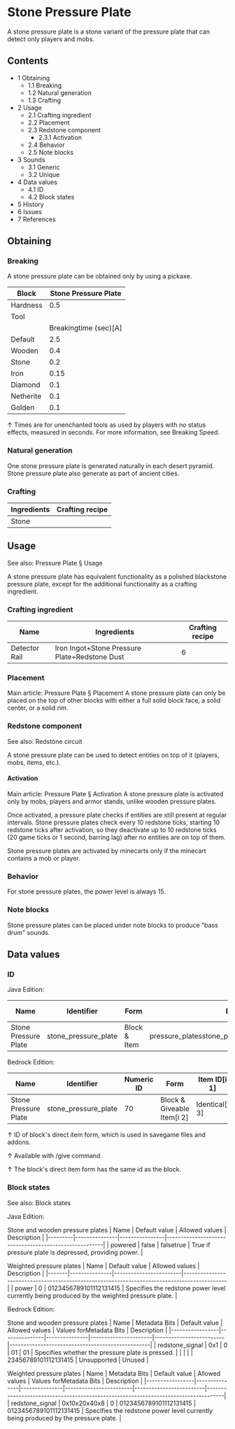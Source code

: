 # Stone Pressure Plate
A stone pressure plate is a stone variant of the pressure plate that can detect only players and mobs.

## Contents
- 1 Obtaining
	- 1.1 Breaking
	- 1.2 Natural generation
	- 1.3 Crafting
- 2 Usage
	- 2.1 Crafting ingredient
	- 2.2 Placement
	- 2.3 Redstone component
		- 2.3.1 Activation
	- 2.4 Behavior
	- 2.5 Note blocks
- 3 Sounds
	- 3.1 Generic
	- 3.2 Unique
- 4 Data values
	- 4.1 ID
	- 4.2 Block states
- 5 History
- 6 Issues
- 7 References

## Obtaining
### Breaking
A stone pressure plate can be obtained only by using a pickaxe.

| Block     | Stone Pressure Plate  |
|-----------|-----------------------|
| Hardness  | 0.5                   |
| Tool      |                       |
|           | Breakingtime (sec)[A] |
| Default   | 2.5                   |
| Wooden    | 0.4                   |
| Stone     | 0.2                   |
| Iron      | 0.15                  |
| Diamond   | 0.1                   |
| Netherite | 0.1                   |
| Golden    | 0.1                   |


↑ Times are for unenchanted tools as used by players with no status effects, measured in seconds. For more information, see Breaking Speed.


### Natural generation
One stone pressure plate is generated naturally in each desert pyramid. Stone pressure plate also generate as part of ancient cities.

### Crafting
| Ingredients | Crafting recipe |
|-------------|-----------------|
| Stone       |                 |

## Usage
See also: Pressure Plate § Usage

A stone pressure plate has equivalent functionality as a polished blackstone pressure plate, except for the additional functionality as a crafting ingredient.

### Crafting ingredient
| Name          | Ingredients                                   | Crafting recipe |
|---------------|-----------------------------------------------|-----------------|
| Detector Rail | Iron Ingot+Stone Pressure Plate+Redstone Dust | 6               |

### Placement
Main article: Pressure Plate § Placement
A stone pressure plate can only be placed on the top of other blocks with either a full solid block face, a solid center, or a solid rim.

### Redstone component
See also: Redstone circuit

A stone pressure plate can be used to detect entities on top of it (players, mobs, items, etc.).

#### Activation
Main article: Pressure Plate § Activation
A stone pressure plate is activated only by mobs, players and armor stands, unlike wooden pressure plates.

Once activated, a pressure plate checks if entities are still present at regular intervals. Stone pressure plates check every 10 redstone ticks, starting 10 redstone ticks after activation, so they deactivate up to 10 redstone ticks (20 game ticks or 1 second, barring lag) after no entities are on top of them.

Stone pressure plates are activated by minecarts only if the minecart contains a mob or player.

### Behavior
For stone pressure plates, the power level is always 15. 

### Note blocks
Stone pressure plates can be placed under note blocks to produce "bass drum" sounds.

## Data values
### ID
Java Edition:

| Name                 | Identifier           | Form         | Block tags                                             | Item tags | Translation key                      |
|----------------------|----------------------|--------------|--------------------------------------------------------|-----------|--------------------------------------|
| Stone Pressure Plate | stone_pressure_plate | Block & Item | pressure_platesstone_pressure_plateswall_post_override | None      | block.minecraft.stone_pressure_plate |

Bedrock Edition:

| Name                 | Identifier           | Numeric ID | Form                       | Item ID[i 1]   | Translation key                |
|----------------------|----------------------|------------|----------------------------|----------------|--------------------------------|
| Stone Pressure Plate | stone_pressure_plate | 70         | Block & Giveable Item[i 2] | Identical[i 3] | tile.stone_pressure_plate.name |


↑ ID of block's direct item form, which is used in savegame files and addons.

↑ Available with /give command.

↑ The block's direct item form has the same id as the block.


### Block states
See also: Block states

Java Edition:

Stone and wooden pressure plates
| Name    | Default value | Allowed values | Description                                           |
|---------|---------------|----------------|-------------------------------------------------------|
| powered | false         | falsetrue      | True if pressure plate is depressed, providing power. |

Weighted pressure plates
| Name  | Default value | Allowed values         | Description                                                                                 |
|-------|---------------|------------------------|---------------------------------------------------------------------------------------------|
| power | 0             | 0123456789101112131415 | Specifies the redstone power level currently being produced by the weighted pressure plate. |

Bedrock Edition:

Stone and wooden pressure plates
| Name            | Metadata Bits | Default value | Allowed values       | Values forMetadata Bits | Description                                      |
|-----------------|---------------|---------------|----------------------|-------------------------|--------------------------------------------------|
| redstone_signal | 0x1           | 0             | 01                   | 01                      | Specifies whether the pressure plate is pressed. |
|                 |               |               | 23456789101112131415 | Unsupported             | Unused                                           |

Weighted pressure plates
| Name            | Metadata Bits | Default value | Allowed values         | Values forMetadata Bits | Description                                                                        |
|-----------------|---------------|---------------|------------------------|-------------------------|------------------------------------------------------------------------------------|
| redstone_signal | 0x10x20x40x8  | 0             | 0123456789101112131415 | 0123456789101112131415  | Specifies the redstone power level currently being produced by the pressure plate. |

